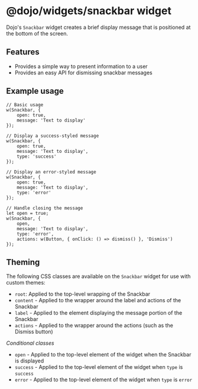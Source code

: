 # @dojo/widgets/snackbar widget

Dojo's `Snackbar` widget creates a brief display message that is positioned at the bottom of the screen.

## Features

- Provides a simple way to present information to a user
- Provides an easy API for dismissing snackbar messages

## Example usage

```tsx
// Basic usage
w(Snackbar, {
	open: true,
	message: 'Text to display'
});

// Display a success-styled message
w(Snackbar, {
	open: true,
	message: 'Text to display',
	type: 'success'
});

// Display an error-styled message
w(Snackbar, {
	open: true,
	message: 'Text to display',
	type: 'error'
});

// Handle closing the message
let open = true;
w(Snackbar, {
	open,
	message: 'Text to display',
	type: 'error',
	actions: w(Button, { onClick: () => dismiss() }, 'Dismiss')
});
```

## Theming

The following CSS classes are available on the `Snackbar` widget for use with custom themes:

- `root`: Applied to the top-level wrapping of the Snackbar
- `content` - Applied to the wrapper around the label and actions of the Snackbar
- `label` - Applied to the element displaying the message portion of the Snackbar
- `actions` - Applied to the wrapper around the actions (such as the Dismiss button)

*Conditional classes*

- `open` - Applied to the top-level element of the widget when the Snackbar is displayed
- `success` - Applied to the top-level element of the widget when `type` is `success`
- `error`  - Applied to the top-level element of the widget when `type` is `error`
